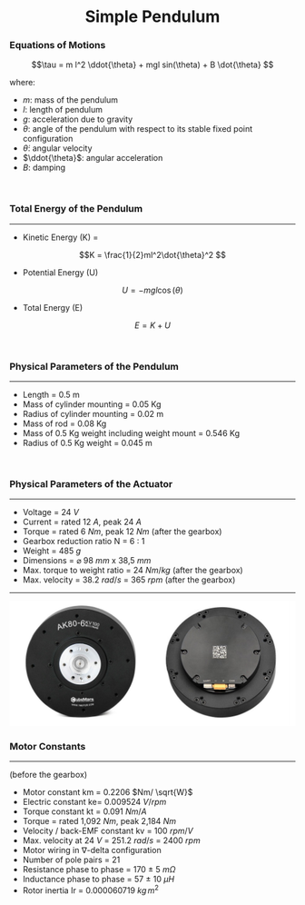 <div align="center">

#  Simple Pendulum
</div>


### Equations of Motions


```math
\tau = m l^2 \ddot{\theta} + mgl sin(\theta) + B \dot{\theta}  
```
where:
* $`m`$: mass of the pendulum
* $`l`$: length of pendulum
* $`g`$: acceleration due to gravity
* $`\theta`$: angle of the pendulum with respect to its stable fixed point configuration
* $`\dot{\theta}`$: angular velocity
* $`\ddot{\theta}`$: angular acceleration
* $`B`$: damping
<br/>

### Total Energy of the Pendulum
-------------------------------------------------------------------- 

* Kinetic Energy (K) = 
```math 
K = \frac{1}{2}ml^2\dot{\theta}^2 
```
* Potential Energy (U) 
```math 
U = - mgl\cos(\theta)
```
* Total Energy (E) 
```math 
E = K + U
```
<br/>

### Physical Parameters of the Pendulum
-------------------------------------------------------------------- 

* Length = 0.5 m
* Mass of cylinder mounting = 0.05 Kg
* Radius of cylinder mounting = 0.02 m 
* Mass of rod = 0.08 Kg
* Mass of 0.5 Kg weight including weight mount = 0.546 Kg
* Radius of 0.5 Kg weight = 0.045 m 

<br/>

### Physical Parameters of the Actuator
-------------------------------------------------------------------- 


* Voltage = 24 $`V`$
* Current = rated 12 $`A`$, peak 24 $`A`$
* Torque = rated 6 $`Nm`$, peak 12 $`Nm`$ (after the gearbox)
* Gearbox reduction ratio N = 6 : 1
* Weight = 485 $`g`$
* Dimensions = ⌀ 98 $`mm`$ x 38,5 $`mm`$
* Max. torque to weight ratio = 24 $`Nm/kg`$ (after the gearbox) 
* Max. velocity = 38.2 $`rad/s`$ = 365 $`rpm`$ (after the gearbox)

-------------------------------------------------------------------- 
<div align="center">
<img width="600" src="../hw/ak80-6_img.jpg">  
</div>  

### Motor Constants  
-------------------------------------------------------------------- 
 (before the gearbox)  

- Motor constant km = 0.2206 $`Nm/ \sqrt{W}`$
- Electric constant ke= 0.009524 $`V/rpm`$ 
- Torque constant kt = 0.091 $`Nm/A`$
- Torque = rated 1,092 $`Nm`$, peak 2,184 $`Nm`$
- Velocity / back-EMF constant kv = 100 $`rpm/V`$
- Max. velocity at 24 $`V`$ = 251.2 $`rad/s`$ = 2400 $`rpm`$
- Motor wiring in $`\nabla`$-delta configuration
- Number of pole pairs = 21
- Resistance phase to phase = 170 $`\pm`$ 5 $`m \Omega`$
- Inductance phase to phase = 57 $`\pm`$ 10 $`\mu H`$
- Rotor inertia Ir = 0.000060719 $`kg \, m^2`$






